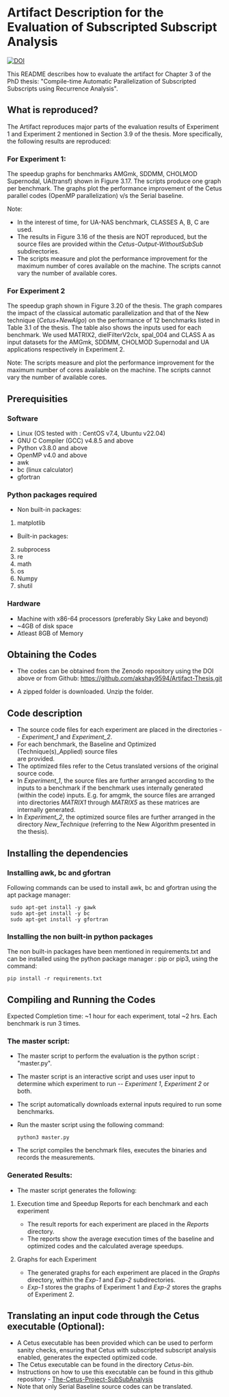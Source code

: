 # Artifact Description for the Evaluation of Subscripted Subscript Analysis

[![DOI](https://zenodo.org/badge/DOI/10.5281/zenodo.10223264.svg)](https://doi.org/10.5281/zenodo.10223264)

This README describes how to evaluate the artifact for Chapter 3 of the PhD thesis: 
"Compile-time Automatic Parallelization of Subscripted Subscripts using Recurrence Analysis".

## What is reproduced?
The Artifact reproduces major parts of the evaluation results of Experiment 1 and 
Experiment 2 mentioned in Section 3.9 of the thesis. More specifically, the following results are
reproduced:

### For Experiment 1:
The speedup graphs for benchmarks AMGmk, SDDMM, CHOLMOD Supernodal, UA(transf) shown in Figure 3.17. 
The scripts produce one graph per benchmark. The graphs plot the performance improvement of the
Cetus parallel codes (OpenMP parallelization) v/s the Serial baseline.

Note: 
- In the interest of time, for UA-NAS benchmark, CLASSES A, B, C are used.
- The results in Figure 3.16 of the thesis are NOT reproduced, but the source files are provided
  within the *Cetus-Output-WithoutSubSub* subdirectories.
- The scripts measure and plot the performance improvement for the maximum number of cores 
  available on the machine. The scripts cannot vary the number of available cores.

### For Experiment 2

The speedup graph shown in Figure 3.20 of the thesis. The graph compares the impact of the classical
automatic parallelization and that of the New technique (*Cetus+NewAlgo*) on the performance 
of 12 benchmarks listed in Table 3.1 of the thesis. The table also shows the inputs used for each benchmark. 
We used MATRIX2, dielFilterV2clx, spal_004 and CLASS A as input datasets for the AMGmk, SDDMM, 
CHOLMOD Supernodal and UA applications respectively in Experiment 2.

Note:
  The scripts measure and plot the performance improvement for the maximum number of cores 
  available on the machine. The scripts cannot vary the number of available cores.

## Prerequisities
### Software
 - Linux (OS tested with : CentOS v7.4, Ubuntu v22.04)
 - GNU C Compiler (GCC) v4.8.5 and above
 - Python v3.8.0 and above
 - OpenMP v4.0 and above
 - awk
 - bc (linux calculator)
 - gfortran

### Python packages required
- Non built-in packages:
1. matplotlib
 - Built-in packages:
2. subprocess
3. re
4. math
5. os
6. Numpy
7. shutil

### Hardware
 - Machine with x86-64 processors (preferably Sky Lake and beyond)
 - ~4GB of disk space
 - Atleast 8GB of Memory

## Obtaining the Codes
- The codes can be obtained from the Zenodo repository using the DOI above or from Github:
  https://github.com/akshay9594/Artifact-Thesis.git

- A zipped folder is downloaded. Unzip the folder.

## Code description
- The source code files for each experiment are placed in the directories -- *Experiment_1*
    and *Experiment_2*.
- For each benchmark, the Baseline and Optimized (Technique(s)_Applied) source files  
  are provided.
- The optimized files refer to the Cetus translated versions of the original source code.
- In *Experiment_1*, the source files are further arranged according to the inputs to a 
  benchmark if the benchmark uses internally generated (within the code) inputs. 
  E.g. for amgmk, the source files are arranged into directories *MATRIX1* through *MATRIX5* 
  as these matrices are internally generated. 
- In *Experiment_2*, the optimized source files are further arranged in the directory
  *New_Technique* (referring to the New Algorithm presented in the thesis).

## Installing the dependencies

### Installing awk, bc and gfortran

Following commands can be used to install awk, bc and gfortran using the apt package manager:

```
 sudo apt-get install -y gawk
 sudo apt-get install -y bc
 sudo apt-get install -y gfortran
```

### Installing the non built-in python packages
The non built-in packages have been mentioned in requirements.txt and can be installed 
using the python package manager : pip or pip3, using the command:
```
pip install -r requirements.txt
```

## Compiling and Running the Codes

Expected Completion time: ~1 hour for each experiment, total ~2 hrs.
Each benchmark is run 3 times.

### The master script:

- The master script to perform the evaluation is the python script : "master.py".
- The master script is an interactive script and uses user input to determine which 
  experiment to run -- *Experiment 1*, *Experiment 2* or both.
- The script automatically downloads external inputs required to run some benchmarks.
- Run the master script using the following command:

    ```
    python3 master.py
    ```
- The script compiles the benchmark files, executes the binaries and records the measurements. 

### Generated Results:

- The master script generates the following:

1. Execution time and Speedup Reports for each benchmark and each experiment
   - The result reports for each experiment are placed in the *Reports* directory.
   - The reports show the average execution times of the baseline and optimized codes
     and the calculated average speedups.

2. Graphs for each Experiment
   - The generated graphs for each experiment are placed in the *Graphs* directory,
     within the *Exp-1* and *Exp-2* subdirectories.
   - *Exp-1* stores the graphs of Experiment 1 and *Exp-2* stores the graphs of Experiment 2.

     
## Translating an input code through the Cetus executable (Optional):

- A Cetus executable has been provided which can be used to perform sanity checks, ensuring that
  Cetus with subscripted subscript analysis enabled, generates the expected optimized code.
- The Cetus executable can be found in the directory *Cetus-bin*.
- Instructions on how to use this executable can be found in this github repository - 
  [The-Cetus-Project-SubSubAnalysis](https://github.com/akshay9594/The-Cetus-Project/tree/SubSub_Analysis)
- Note that only Serial Baseline source codes can be translated.